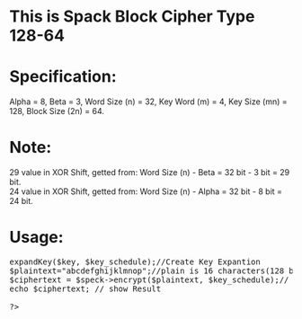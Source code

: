 
# This is Spack Block Cipher Type 128-64 

# Specification:
Alpha = 8, Beta = 3, Word Size (n) = 32, Key Word (m) = 4, Key Size (mn) = 128, Block Size (2n) = 64. 

# Note:
29 value in XOR Shift, getted from: Word Size (n) - Beta = 32 bit - 3 bit = 29 bit. <br>
24 value in XOR Shift, getted from: Word Size (n) - Alpha = 32 bit - 8 bit = 24 bit. 

# Usage:
<pre>
<?php

include "_speck.class.php";

$key_schedule=array();// this is for Key Expansion
$key="12345678";//Key is 8 characters(64 bit)
$speck = new _SPECK();//instantiation 
$key_schedule = $speck->expandKey($key, $key_schedule);//Create Key Expantion
$plaintext="abcdefghijklmnop";//plain is 16 characters(128 bit)
$ciphertext = $speck->encrypt($plaintext, $key_schedule);// call encrypt function	
echo $ciphertext; // show Result

?>

</pre>
